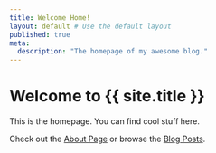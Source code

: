 ```yaml
---
title: Welcome Home!
layout: default # Use the default layout
published: true
meta:
  description: "The homepage of my awesome blog."
---
```


# Welcome to {{ site.title }}

This is the homepage. You can find cool stuff here.

Check out the [About Page](/about) or browse the [Blog Posts](/posts).
